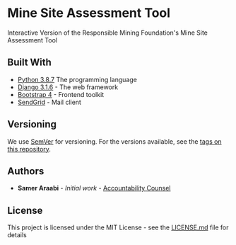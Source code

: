 # Mine Site Assessment Tool
Interactive Version of the Responsible Mining Foundation's Mine Site Assessment Tool

## Built With

* [Python 3.8.7](https://www.python.org/downloads/release/python-378/) The programming language
* [Django 3.1.6](https://www.djangoproject.com/) - The web framework
* [Bootstrap 4](https://getbootstrap.com/) - Frontend toolkit
* [SendGrid](https://www.sparkpost.com/) - Mail client

## Versioning

We use [SemVer](http://semver.org/) for versioning. For the versions available, see the [tags on this repository](https://github.com/acounsel/django_msat/tags). 

## Authors

* **Samer Araabi** - *Initial work* - [Accountability Counsel](https://www.accountabilitycounsel.org)

## License

This project is licensed under the MIT License - see the [LICENSE.md](LICENSE.md) file for details
